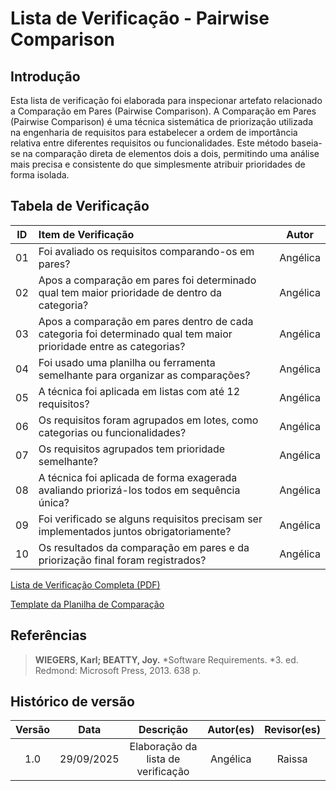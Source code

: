 # Lista de Verificação - Pairwise Comparison

## Introdução
Esta lista de verificação foi elaborada para inspecionar artefato relacionado a Comparação em Pares (Pairwise Comparison). 
A Comparação em Pares (Pairwise Comparison) é uma técnica sistemática de priorização utilizada na engenharia de requisitos para estabelecer a ordem de importância relativa entre diferentes requisitos ou funcionalidades. Este método baseia-se na comparação direta de elementos dois a dois, permitindo uma análise mais precisa e consistente do que simplesmente atribuir prioridades de forma isolada.

## Tabela de Verificação

| ID  | Item de Verificação                                                                                                                                          | Autor  |
|:---:|:------------------------------------------------------------------------------------------------------------------------------------------------------------ |:------:|
|01|Foi avaliado os requisitos comparando-os em pares?|Angélica|
|02|Apos a comparação em pares foi determinado qual tem maior prioridade de dentro da categoria?|Angélica|
|03|Apos a comparação em pares dentro de cada categoria foi determinado qual tem maior prioridade entre as categorias?|Angélica|
|04|Foi usado uma planilha ou ferramenta semelhante para organizar as comparações?|Angélica|
|05|A técnica foi aplicada em listas com até 12 requisitos? |Angélica|
|06|Os requisitos foram agrupados em lotes, como categorias ou funcionalidades?|Angélica|
|07|Os requisitos agrupados tem prioridade semelhante?|Angélica|
|08|A técnica foi aplicada de forma exagerada avaliando priorizá-los todos em sequência única?|Angélica|
|09|Foi verificado se alguns requisitos precisam ser implementados juntos obrigatoriamente?|Angélica|
|10|Os resultados da comparação em pares e da priorização final foram registrados?|Angélica|

[Lista de Verificação Completa (PDF)](./Grupo2AngelicadaCostaCmposVerifacacaoListaPairwiseComparison.pdf)

[Template da Planilha de Comparação](./templates/pairwise_template.pdf)

## Referências
> **WIEGERS, Karl; BEATTY, Joy.** *Software Requirements. *3. ed. Redmond: Microsoft Press, 2013. 638 p.


## Histórico de versão

| Versão |    Data    |             Descrição              |   Autor(es)    | Revisor(es) |
|:------:|:----------:|:----------------------------------:|:--------------:|:-----------:|
|  1.0   | 29/09/2025 | Elaboração da lista de verificação | Angélica |  Raissa   |